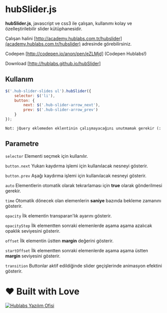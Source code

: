 hubSlider.js
=======
**hubSlider.js**, javascript ve css3 ile çalışan, kullanımı kolay ve özelleştirilebilir slider kütüphanesidir. 

Çalışan halini [http://academy.hublabs.com.tr/hubslider](academy.hublabs.com.tr/hubslider) adresinde görebilirsiniz.

Codepen [http://codepen.io/anon/pen/eZLMjd] (Codepen Hublabs!)

Download [http://hublabs.github.io/hubSlider]

Kullanım
--------
```js
$('.hub-slider-slides ul').hubSlider({
    selector: $('li'),
    button: {
        next: $('.hub-slider-arrow_next'),
        prev: $('.hub-slider-arrow_prev')
    }
});
```

`Not: jQuery eklemeden eklentinin çalışmayacağını unutmamak gerekir (:`

## Parametre

`selector` Elementi seçmek için kullanılır.

`button.next` Yukarı kaydırma işlemi için kullanılacak nesneyi gösterir.

`button.prev` Aşağı kaydırma işlemi için kullanılacak nesneyi gösterir.

`auto` Elementlerin otomatik olarak tekrarlaması için **true** olarak gönderilmesi gerekir.

`time` Otomatik dönecek olan elemenlerin **saniye** bazında bekleme zamanını gösterir.

`opacity` İlk elementin transparan'lık ayarını gösterir.

`opacityStep` İlk elementten sonraki elemenlerde aşama aşama azalıcak opaklık seviyesini gösterir.

`offset` İlk elementin üstten **margin** değerini gösterir.

`startOffset` İlk elementten sonraki elemenlerde aşama aşama üstten **margin** seviyesini gösterir.

`transition` Buttonlar aktif edildiğinde slider geçişlerinde animasyon efektini gösterir.


♥ Built with Love
=======
[![Hublabs Yazılım Ofisi](http://www.hublabs.com.tr/images/logo-white.png?v=13223423)](http://www.hublabs.com.tr)
